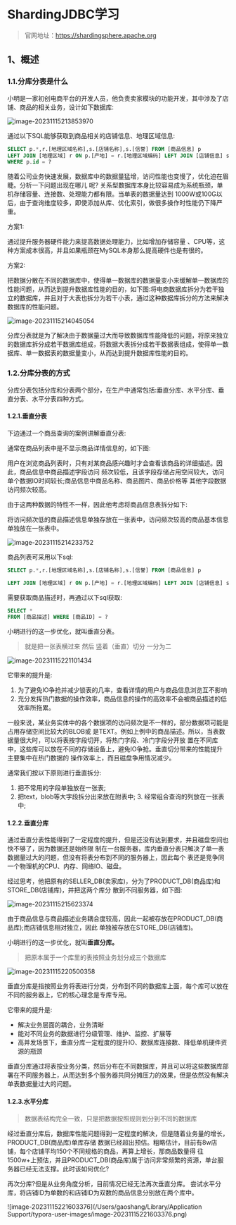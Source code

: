 # ShardingJDBC学习

> 官网地址：https://shardingsphere.apache.org

## 1、概述

### 1.1.分库分表是什么

小明是一家初创电商平台的开发人员，他负责卖家模块的功能开发，其中涉及了店铺、商品的相关业务，设计如下数据库:

![image-20231115213853970](./img/1.png)

通过以下SQL能够获取到商品相关的店铺信息、地理区域信息:

```sql
SELECT p.*,r.[地理区域名称],s.[店铺名称],s.[信誉] FROM [商品信息] p
LEFT JOIN [地理区域] r ON p.[产地] = r.[地理区域编码] LEFT JOIN [店铺信息] s ON p.id = s.[所属店铺]
WHERE p.id = ?
```

随着公司业务快速发展，数据库中的数据量猛增，访问性能也变慢了，优化迫在眉睫。分析一下问题出现在哪儿 呢? 关系型数据库本身比较容易成为系统瓶颈，单机存储容量、连接数、处理能力都有限。当单表的数据量达到 1000W或100G以后，由于查询维度较多，即使添加从库、优化索引，做很多操作时性能仍下降严重。

方案1:

通过提升服务器硬件能力来提高数据处理能力，比如增加存储容量 、CPU等，这种方案成本很高，并且如果瓶颈在MySQL本身那么提高硬件也是有很的。

方案2:

把数据分散在不同的数据库中，使得单一数据库的数据量变小来缓解单一数据库的性能问题，从而达到提升数据库性能的目的，如下图:将电商数据库拆分为若干独立的数据库，并且对于大表也拆分为若干小表，通过这种数据库拆分的方法来解决数据库的性能问题。

![image-20231115214045054](./img/2.png)

分库分表就是为了解决由于数据量过大而导致数据库性能降低的问题，将原来独立的数据库拆分成若干数据库组成，将数据大表拆分成若干数据表组成，使得单一数据库、单一数据表的数据量变小，从而达到提升数据库性能的目的。



### 1.2.分库分表的方式

分库分表包括分库和分表两个部分，在生产中通常包括:垂直分库、水平分库、垂直分表、水平分表四种方式。

#### 1.2.1.垂直分表

下边通过一个商品查询的案例讲解垂直分表:

通常在商品列表中是不显示商品详情信息的，如下图:

用户在浏览商品列表时，只有对某商品感兴趣时才会查看该商品的详细描述。因此，商品信息中商品描述字段访问 频次较低，且该字段存储占用空间较大，访问单个数据IO时间较长;商品信息中商品名称、商品图片、商品价格等 其他字段数据访问频次较高。

由于这两种数据的特性不一样，因此他考虑将商品信息表拆分如下:

将访问频次低的商品描述信息单独存放在一张表中，访问频次较高的商品基本信息单独放在一张表中。

![image-20231115214233752](./img/3.png)

商品列表可采用以下sql:

```sql
SELECT p.*,r.[地理区域名称],s.[店铺名称],s.[信誉] FROM [商品信息] p

LEFT JOIN [地理区域] r ON p.[产地] = r.[地理区域编码] LEFT JOIN [店铺信息] s ON p.id = s.[所属店铺] WHERE...ORDER BY...LIMIT...
```

需要获取商品描述时，再通过以下sql获取:

```sql
SELECT *
FROM [商品描述] WHERE [商品ID] = ?
```

小明进行的这一步优化，就叫垂直分表。

> 就是把一张表横过来 然后 竖着（垂直）切分 一分为二

![image-20231115221101434](./img/7.png)

它带来的提升是: 

1. 为了避免IO争抢并减少锁表的几率，查看详情的用户与商品信息浏览互不影响 
2. 充分发挥热门数据的操作效率，商品信息的操作的高效率不会被商品描述的低效率所拖累。

一般来说，某业务实体中的各个数据项的访问频次是不一样的，部分数据项可能是占用存储空间比较大的BLOB或 是TEXT。例如上例中的商品描述。所以，当表数据量很大时，可以将表按字段切开，将热门字段、冷门字段分开放 置在不同库中，这些库可以放在不同的存储设备上，避免IO争抢。垂直切分带来的性能提升主要集中在热门数据的 操作效率上，而且磁盘争用情况减少。

通常我们按以下原则进行垂直拆分:

1. 把不常用的字段单独放在一张表;
2. 把text，blob等大字段拆分出来放在附表中; 3. 经常组合查询的列放在一张表中;



#### 1.2.2.垂直分库

通过垂直分表性能得到了一定程度的提升，但是还没有达到要求，并且磁盘空间也快不够了，因为数据还是始终限 制在一台服务器，库内垂直分表只解决了单一表数据量过大的问题，但没有将表分布到不同的服务器上，因此每个 表还是竞争同一个物理机的CPU、内存、网络IO、磁盘。

经过思考，他把原有的SELLER_DB(卖家库)，分为了PRODUCT_DB(商品库)和STORE_DB(店铺库)，并把这两个库分 散到不同服务器，如下图:

![image-20231115215623374](./img/5.png)

由于商品信息与商品描述业务耦合度较高，因此一起被存放在PRODUCT_DB(商品库);而店铺信息相对独立，因此 单独被存放在STORE_DB(店铺库)。

小明进行的这一步优化，就叫**垂直分库。**

> 把原本属于一个库里的表按照业务划分成三个数据库

![image-20231115220500358](./img/6.png)

垂直分库是指按照业务将表进行分类，分布到不同的数据库上面，每个库可以放在不同的服务器上，它的核心理念是专库专用。

它带来的提升是:

- 解决业务层面的耦合，业务清晰 
- 能对不同业务的数据进行分级管理、维护、监控、扩展等 
- 高并发场景下，垂直分库一定程度的提升IO、数据库连接数、降低单机硬件资源的瓶颈

垂直分库通过将表按业务分类，然后分布在不同数据库，并且可以将这些数据库部署在不同服务器上，从而达到多个服务器共同分摊压力的效果，但是依然没有解决单表数据量过大的问题。



#### 1.2.3.水平分库

> 数据表结构完全一致，只是把数据按照规则划分到不同的数据库

经过垂直分库后，数据库性能问题得到一定程度的解决，但是随着业务量的增长，PRODUCT_DB(商品库)单库存储 数据已经超出预估。粗略估计，目前有8w店铺，每个店铺平均150个不同规格的商品，再算上增长，那商品数量得 往1500w+上预估，并且PRODUCT_DB(商品库)属于访问非常频繁的资源，单台服务器已经无法支撑。此时该如何优化?

再次分库?但是从业务角度分析，目前情况已经无法再次垂直分库。 尝试水平分库，将店铺ID为单数的和店铺ID为双数的商品信息分别放在两个库中。

![image-20231115221603376](/Users/gaoshang/Library/Application Support/typora-user-images/image-20231115221603376.png)






